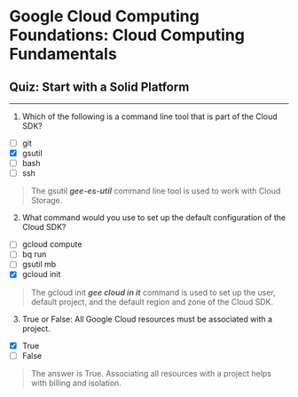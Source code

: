 # Google Cloud Computing Foundations: Cloud Computing Fundamentals
## Quiz: Start with a Solid Platform

- - - - 
1. Which of the following is a command line tool that is part of the Cloud SDK?
- [ ] git
- [x] gsutil
- [ ] bash
- [ ] ssh
> The gsutil ***gee-es-util*** command line tool is used to work with Cloud Storage.

2. What command would you use to set up the default configuration of the Cloud SDK?
- [ ] gcloud compute
- [ ] bq run
- [ ] gsutil mb
- [x] gcloud init
> The gcloud init ***gee cloud in it*** command is used to set up the user, default project, and the default region and zone of the Cloud SDK.

3. True or False: All Google Cloud resources must be associated with a project.
- [x] True
- [ ] False
> The answer is True. Associating all resources with a project helps with billing and isolation.



